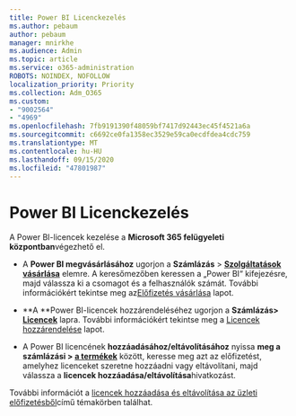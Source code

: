 ```yaml
---
title: Power BI Licenckezelés
ms.author: pebaum
author: pebaum
manager: mnirkhe
ms.audience: Admin
ms.topic: article
ms.service: o365-administration
ROBOTS: NOINDEX, NOFOLLOW
localization_priority: Priority
ms.collection: Adm_O365
ms.custom:
- "9002564"
- "4969"
ms.openlocfilehash: 7fb9191390f48059bf7417d92443ec45f4521a6a
ms.sourcegitcommit: c6692ce0fa1358ec3529e59ca0ecdfdea4cdc759
ms.translationtype: MT
ms.contentlocale: hu-HU
ms.lasthandoff: 09/15/2020
ms.locfileid: "47801987"
---
```

# <a name="power-bi-license-management"></a>Power BI Licenckezelés

A Power BI-licencek kezelése a **Microsoft 365 felügyeleti központban**végezhető el.

- A **Power BI megvásárlásához** ugorjon a **Számlázás** \> **[Szolgáltatások vásárlása](https://go.microsoft.com/fwlink/p/?linkid=868433)** elemre. A keresőmezőben keressen a „Power BI“ kifejezésre, majd válassza ki a csomagot és a felhasználók számát. További információkért tekintse meg az[Előfizetés vásárlása](https://docs.microsoft.com/microsoft-365/commerce/subscriptions/upgrade-to-different-plan) lapot. 

- **A **Power BI-licencek hozzárendeléséhez ugorjon a **Számlázás> [Licencek](https://go.microsoft.com/fwlink/p/?linkid=842264)** lapra. További információkért tekintse meg a [Licencek hozzárendelése](https://docs.microsoft.com/microsoft-365/admin/manage/assign-licenses-to-users) lapot.

- A Power BI licencének **hozzáadásához/eltávolításához** nyissa **meg a számlázási > [a termékek](https://go.microsoft.com/fwlink/p/?linkid=842054)** között, keresse meg azt az előfizetést, amelyhez licenceket szeretne hozzáadni vagy eltávolítani, majd válassza a **licencek hozzáadása/eltávolítása**hivatkozást.

További információt a [licencek hozzáadása és eltávolítása az üzleti előfizetésből](https://docs.microsoft.com/microsoft-365/commerce/licenses/buy-licenses#add-or-remove-licenses-for-your-business-subscription)című témakörben találhat.